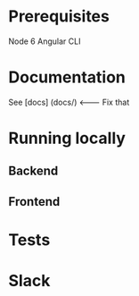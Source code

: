 # Prerequisites
Node 6
Angular CLI

# Documentation 
See [docs] (docs/) <--- Fix that

# Running locally
## Backend 
## Frontend 

# Tests

# Slack

